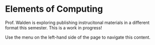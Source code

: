 # Elements of Computing

Prof. Walden is exploring publishing instrucitonal materials in a different format this semester. This is a work in progress! 

Use the menu on the left-hand side of the page to navigate this content. 
